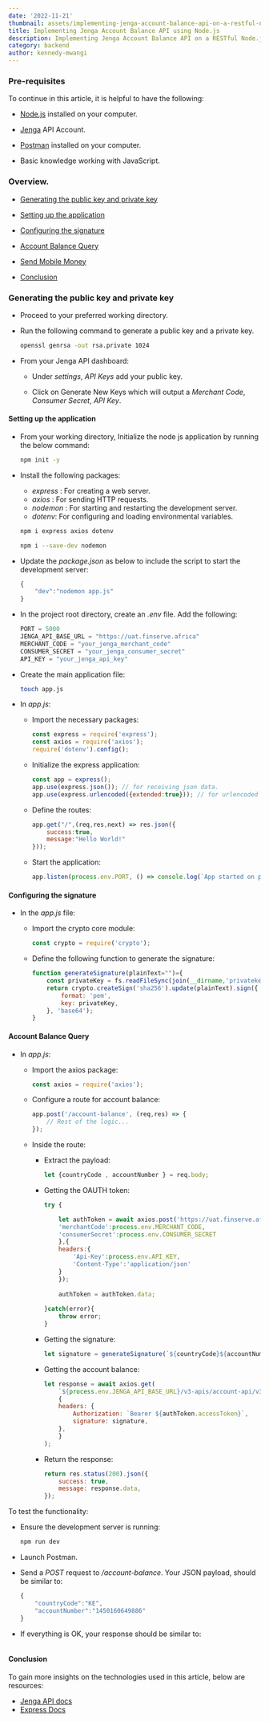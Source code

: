 ```yaml
---
date: '2022-11-21'
thumbnail: assets/implementing-jenga-account-balance-api-on-a-restful-node-js-api/hero.jpg
title: Implementing Jenga Account Balance API using Node.js
description: Implementing Jenga Account Balance API on a RESTful Node.js API.
category: backend
author: kennedy-mwangi
---
```



### Pre-requisites

To continue in this article, it is helpful to have the following:

- [Node.js](https://nodejs.org/en/) installed on your computer.

- [Jenga](https://www.jengaapi.io/) API Account.

- [Postman](https://www.postman.com/) installed on your computer.

- Basic knowledge working with JavaScript.

### Overview.

- [Generating the public key and private key](#generating-the-public-key-and-private-key)

- [Setting up the application](#setting-up-the-application)

- [Configuring the signature](#configuring-the-signature)

- [Account Balance Query](#account-balance-query)

- [Send Mobile Money](#send-mobile-money)

- [Conclusion](#conclusion)

### Generating the public key and private key

- Proceed to your preferred working directory.

- Run the following command to generate a public key and a private key.

    ```bash
    openssl genrsa -out rsa.private 1024
    ```
    
- From your Jenga API dashboard:

    - Under *settings*, *API Keys* add your public key.

    - Click on Generate New Keys which will output a *Merchant Code*, *Consumer Secret*, *API Key*. 
#### Setting up the application

- From your working directory, Initialize the node js application by running the below command:

    ```bash
    npm init -y
    ```

- Install the following packages:

    - *express* : For creating a web server.
    - *axios* : For sending HTTP requests.
    - *nodemon* : For starting and restarting the development server.
    - *dotenv*: For configuring and loading environmental variables.

    ```bash
    npm i express axios dotenv
    ```

    ```bash
    npm i --save-dev nodemon
    ```

- Update the *package.json* as below to include the script to start the development server:

    ```js
    {
        "dev":"nodemon app.js"
    }
    ```

- In the project root directory, create an *.env* file. Add the following:

    ```js
    PORT = 5000
    JENGA_API_BASE_URL = "https://uat.finserve.africa"
    MERCHANT_CODE = "your_jenga_merchant_code"
    CONSUMER_SECRET = "your_jenga_consumer_secret"
    API_KEY = "your_jenga_api_key"
    ```

- Create the main application file:

    ```bash
    touch app.js
    ```

- In *app.js*:

    - Import the necessary packages:

        ```js
        const express = require('express');
        const axios = require('axios');
        require('dotenv').config();
        ```

    - Initialize the express application:

        ```js
        const app = express();
        app.use(express.json()); // for receiving json data.
        app.use(express.urlencoded({extended:true})); // for urlencoded data
        ```

    - Define the routes:

        ```js
        app.get("/",(req,res,next) => res.json({
            success:true,
            message:"Hello World!"
        }));
        ```

    - Start the application:

        ```js
        app.listen(process.env.PORT, () => console.log(`App started on port ${process.env.PORT}`));
        ```

#### Configuring the signature

- In the *app.js* file:

    - Import the crypto core module:

        ```js
        const crypto = require('crypto');
        ```

    - Define the following function to generate the signature:

        ```js
        function generateSignature(plainText="")={
            const privateKey = fs.readFileSync(join(__dirname,'privatekey.pem'), 'utf8'); // path to your private key
            return crypto.createSign('sha256').update(plainText).sign({
                format: 'pem',
                key: privateKey,  
            }, 'base64');
        }
        ```

#### Account Balance Query

- In *app.js*:

    - Import the axios package:

        ```js
        const axios = require('axios');
        ```

    - Configure a route for account balance:

        ```js
        app.post('/account-balance', (req,res) => {
            // Rest of the logic...
        });
        ```

    - Inside the route:

        - Extract the payload:

            ```js
            let {countryCode , accountNumber } = req.body;
            ```

        - Getting the OAUTH token:

            ```js
            try {

                let authToken = await axios.post('https://uat.finserve.africa/authentication/api/v3/authenticate/merchant',{
                'merchantCode':process.env.MERCHANT_CODE,
                'consumerSecret':process.env.CONSUMER_SECRET
                },{
                headers:{
                    'Api-Key':process.env.API_KEY,
                    'Content-Type':'application/json'
                }
                });
                
                authToken = authToken.data;
                
            }catch(error){
                throw error;
            }
            ```

        - Getting the signature:

            ```js
            let signature = generateSignature(`${countryCode}${accountNumber}`);
            ```

        - Getting the account balance:

            ```js
            let response = await axios.get(
                `${process.env.JENGA_API_BASE_URL}/v3-apis/account-api/v3.0/accounts/balances/${countryCode}/${accountNumber}`,
                {
                headers: {
                    Authorization: `Bearer ${authToken.accessToken}`,
                    signature: signature,
                },
                }
            );
            ```

        - Return the response:

            ```js
            return res.status(200).json({
                success: true,
                message: response.data,
            });
            ```

To test the functionality:

- Ensure the development server is running:

    ```js
    npm run dev
    ```

- Launch Postman.

- Send a *POST* request to */account-balance*. Your JSON payload, should be similar to:

    ```js
    {
        "countryCode":"KE",
        "accountNumber":"1450160649886"
    }
    ```

- If everything is OK, your response should be similar to:

    ```js
    ```


#### Conclusion

To gain more insights on the technologies used in this article, below are resources:

- [Jenga API docs](https://developer.jengaapi.io/docs)
- [Express Docs](https://expressjs.com/en/5x/api.html)